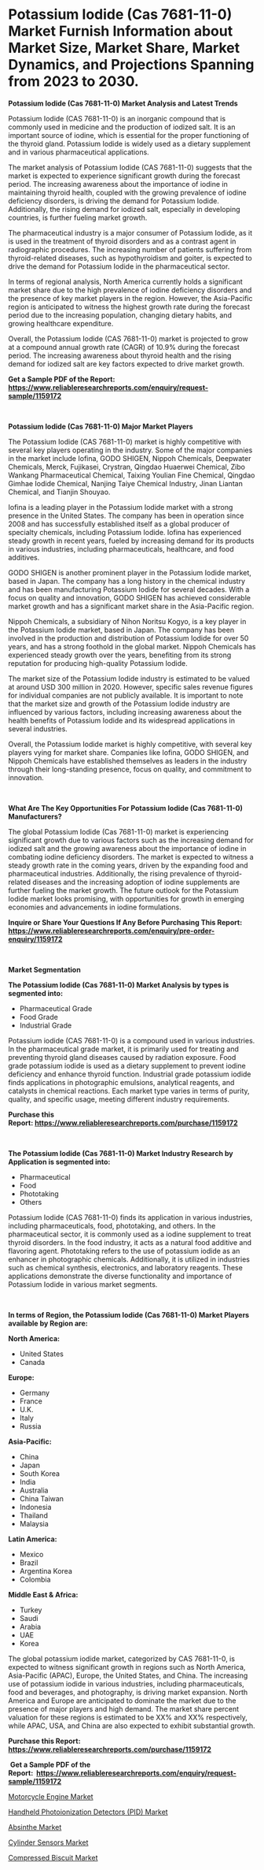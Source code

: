 <p><h1>Potassium Iodide (Cas 7681-11-0) Market Furnish Information about Market Size, Market Share, Market Dynamics, and Projections Spanning from 2023 to 2030.</h1></p><p><strong>Potassium Iodide (Cas 7681-11-0) Market Analysis and Latest Trends</strong></p>
<p><p>Potassium Iodide (CAS 7681-11-0) is an inorganic compound that is commonly used in medicine and the production of iodized salt. It is an important source of iodine, which is essential for the proper functioning of the thyroid gland. Potassium Iodide is widely used as a dietary supplement and in various pharmaceutical applications.</p><p>The market analysis of Potassium Iodide (CAS 7681-11-0) suggests that the market is expected to experience significant growth during the forecast period. The increasing awareness about the importance of iodine in maintaining thyroid health, coupled with the growing prevalence of iodine deficiency disorders, is driving the demand for Potassium Iodide. Additionally, the rising demand for iodized salt, especially in developing countries, is further fueling market growth.</p><p>The pharmaceutical industry is a major consumer of Potassium Iodide, as it is used in the treatment of thyroid disorders and as a contrast agent in radiographic procedures. The increasing number of patients suffering from thyroid-related diseases, such as hypothyroidism and goiter, is expected to drive the demand for Potassium Iodide in the pharmaceutical sector.</p><p>In terms of regional analysis, North America currently holds a significant market share due to the high prevalence of iodine deficiency disorders and the presence of key market players in the region. However, the Asia-Pacific region is anticipated to witness the highest growth rate during the forecast period due to the increasing population, changing dietary habits, and growing healthcare expenditure.</p><p>Overall, the Potassium Iodide (CAS 7681-11-0) market is projected to grow at a compound annual growth rate (CAGR) of 10.9% during the forecast period. The increasing awareness about thyroid health and the rising demand for iodized salt are key factors expected to drive market growth.</p></p>
<p><strong>Get a Sample PDF of the Report:&nbsp; <a href="https://www.reliableresearchreports.com/enquiry/request-sample/1159172">https://www.reliableresearchreports.com/enquiry/request-sample/1159172</a></strong></p>
<p>&nbsp;</p>
<p><strong>Potassium Iodide (Cas 7681-11-0) Major Market Players</strong></p>
<p><p>The Potassium Iodide (CAS 7681-11-0) market is highly competitive with several key players operating in the industry. Some of the major companies in the market include Iofina, GODO SHIGEN, Nippoh Chemicals, Deepwater Chemicals, Merck, Fujikasei, Crystran, Qingdao Huaerwei Chemical, Zibo Wankang Pharmaceutical Chemical, Taixing Youlian Fine Chemical, Qingdao Gimhae Iodide Chemical, Nanjing Taiye Chemical Industry, Jinan Liantan Chemical, and Tianjin Shouyao.</p><p>Iofina is a leading player in the Potassium Iodide market with a strong presence in the United States. The company has been in operation since 2008 and has successfully established itself as a global producer of specialty chemicals, including Potassium Iodide. Iofina has experienced steady growth in recent years, fueled by increasing demand for its products in various industries, including pharmaceuticals, healthcare, and food additives.</p><p>GODO SHIGEN is another prominent player in the Potassium Iodide market, based in Japan. The company has a long history in the chemical industry and has been manufacturing Potassium Iodide for several decades. With a focus on quality and innovation, GODO SHIGEN has achieved considerable market growth and has a significant market share in the Asia-Pacific region.</p><p>Nippoh Chemicals, a subsidiary of Nihon Noritsu Kogyo, is a key player in the Potassium Iodide market, based in Japan. The company has been involved in the production and distribution of Potassium Iodide for over 50 years, and has a strong foothold in the global market. Nippoh Chemicals has experienced steady growth over the years, benefiting from its strong reputation for producing high-quality Potassium Iodide.</p><p>The market size of the Potassium Iodide industry is estimated to be valued at around USD 300 million in 2020. However, specific sales revenue figures for individual companies are not publicly available. It is important to note that the market size and growth of the Potassium Iodide industry are influenced by various factors, including increasing awareness about the health benefits of Potassium Iodide and its widespread applications in several industries.</p><p>Overall, the Potassium Iodide market is highly competitive, with several key players vying for market share. Companies like Iofina, GODO SHIGEN, and Nippoh Chemicals have established themselves as leaders in the industry through their long-standing presence, focus on quality, and commitment to innovation.</p></p>
<p>&nbsp;</p>
<p><strong>What Are The Key Opportunities For Potassium Iodide (Cas 7681-11-0) Manufacturers?</strong></p>
<p><p>The global Potassium Iodide (Cas 7681-11-0) market is experiencing significant growth due to various factors such as the increasing demand for iodized salt and the growing awareness about the importance of iodine in combating iodine deficiency disorders. The market is expected to witness a steady growth rate in the coming years, driven by the expanding food and pharmaceutical industries. Additionally, the rising prevalence of thyroid-related diseases and the increasing adoption of iodine supplements are further fueling the market growth. The future outlook for the Potassium Iodide market looks promising, with opportunities for growth in emerging economies and advancements in iodine formulations.</p></p>
<p><strong>Inquire or Share Your Questions If Any Before Purchasing This Report: <a href="https://www.reliableresearchreports.com/enquiry/pre-order-enquiry/1159172">https://www.reliableresearchreports.com/enquiry/pre-order-enquiry/1159172</a></strong></p>
<p>&nbsp;</p>
<p><strong>Market Segmentation</strong></p>
<p><strong>The Potassium Iodide (Cas 7681-11-0) Market Analysis by types is segmented into:</strong></p>
<p><ul><li>Pharmaceutical Grade</li><li>Food Grade</li><li>Industrial Grade</li></ul></p>
<p><p>Potassium iodide (CAS 7681-11-0) is a compound used in various industries. In the pharmaceutical grade market, it is primarily used for treating and preventing thyroid gland diseases caused by radiation exposure. Food grade potassium iodide is used as a dietary supplement to prevent iodine deficiency and enhance thyroid function. Industrial grade potassium iodide finds applications in photographic emulsions, analytical reagents, and catalysts in chemical reactions. Each market type varies in terms of purity, quality, and specific usage, meeting different industry requirements.</p></p>
<p><strong>Purchase this Report:&nbsp;<a href="https://www.reliableresearchreports.com/purchase/1159172">https://www.reliableresearchreports.com/purchase/1159172</a></strong></p>
<p>&nbsp;</p>
<p><strong>The Potassium Iodide (Cas 7681-11-0) Market Industry Research by Application is segmented into:</strong></p>
<p><ul><li>Pharmaceutical</li><li>Food</li><li>Phototaking</li><li>Others</li></ul></p>
<p><p>Potassium Iodide (CAS 7681-11-0) finds its application in various industries, including pharmaceuticals, food, phototaking, and others. In the pharmaceutical sector, it is commonly used as a iodine supplement to treat thyroid disorders. In the food industry, it acts as a natural food additive and flavoring agent. Phototaking refers to the use of potassium iodide as an enhancer in photographic chemicals. Additionally, it is utilized in industries such as chemical synthesis, electronics, and laboratory reagents. These applications demonstrate the diverse functionality and importance of Potassium Iodide in various market segments.</p></p>
<p>&nbsp;</p>
<p><strong>In terms of Region, the Potassium Iodide (Cas 7681-11-0) Market Players available by Region are:</strong></p>
<p>
    <p> <strong> North America: </strong>
        <ul>
            <li>United States</li>
            <li>Canada</li>
        </ul>
        </p> 
    <p> <strong> Europe: </strong>
        <ul>
            <li>Germany</li>
            <li>France</li>
            <li>U.K.</li>
            <li>Italy</li>
            <li>Russia</li>
        </ul>
        </p> 
    <p> <strong> Asia-Pacific: </strong>
        <ul>
            <li>China</li>
            <li>Japan</li>
            <li>South Korea</li>
            <li>India</li>
            <li>Australia</li>
            <li>China Taiwan</li>
            <li>Indonesia</li>
            <li>Thailand</li>
            <li>Malaysia</li>
        </ul>
        </p> 
    <p> <strong> Latin America: </strong>
        <ul>
            <li>Mexico</li>
            <li>Brazil</li>
            <li>Argentina Korea</li>
            <li>Colombia</li>
        </ul>
        </p> 
    <p> <strong> Middle East & Africa: </strong>
        <ul>
            <li>Turkey</li>
            <li>Saudi</li>
            <li>Arabia</li>
            <li>UAE</li>
            <li>Korea</li>
        </ul>
    </p>
    </p>
<p><p>The global potassium iodide market, categorized by CAS 7681-11-0, is expected to witness significant growth in regions such as North America, Asia-Pacific (APAC), Europe, the United States, and China. The increasing use of potassium iodide in various industries, including pharmaceuticals, food and beverages, and photography, is driving market expansion. North America and Europe are anticipated to dominate the market due to the presence of major players and high demand. The market share percent valuation for these regions is estimated to be XX% and XX% respectively, while APAC, USA, and China are also expected to exhibit substantial growth.</p></p>
<p><strong>Purchase this Report: <a href="https://www.reliableresearchreports.com/purchase/1159172">https://www.reliableresearchreports.com/purchase/1159172</a></strong></p>
<p>&nbsp;<strong>Get a Sample PDF of the Report:&nbsp;&nbsp;<a href="https://www.reliableresearchreports.com/enquiry/request-sample/1159172">https://www.reliableresearchreports.com/enquiry/request-sample/1159172</a></strong></p>
<p><strong></strong></p>
<p><p><a href="https://medium.com/@yvettelesch/motorcycle-engine-market-size-growth-forecast-2023-2030-c798bee775e7">Motorcycle Engine Market</a></p><p><a href="https://github.com/vimar16th/Market-Research-Report-List-1/blob/main/handheld-photoionization-detectors-pid-market.md">Handheld Photoionization Detectors (PID) Market</a></p><p><a href="https://www.linkedin.com/pulse/absinthe-market-size-growth-forecast-from-2023-2030-cygde/">Absinthe Market</a></p><p><a href="https://medium.com/@luispacocha/cylinder-sensors-market-size-growth-forecast-2023-2030-36453d05c92c">Cylinder Sensors Market</a></p><p><a href="https://www.linkedin.com/pulse/compressed-biscuit-market-research-report-provides-thorough-i5tre/">Compressed Biscuit Market</a></p></p>